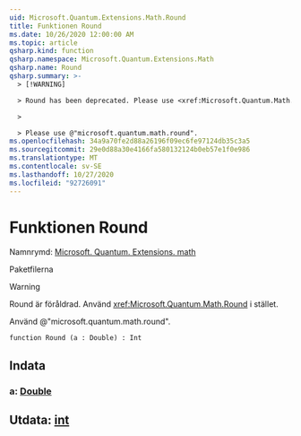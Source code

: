 ```yaml
---
uid: Microsoft.Quantum.Extensions.Math.Round
title: Funktionen Round
ms.date: 10/26/2020 12:00:00 AM
ms.topic: article
qsharp.kind: function
qsharp.namespace: Microsoft.Quantum.Extensions.Math
qsharp.name: Round
qsharp.summary: >-
  > [!WARNING]

  > Round has been deprecated. Please use <xref:Microsoft.Quantum.Math.Round> instead.

  >

  > Please use @"microsoft.quantum.math.round".
ms.openlocfilehash: 34a9a70fe2d88a26196f09ec6fe97124db35c3a5
ms.sourcegitcommit: 29e0d88a30e4166fa580132124b0eb57e1f0e986
ms.translationtype: MT
ms.contentlocale: sv-SE
ms.lasthandoff: 10/27/2020
ms.locfileid: "92726091"
---
```

# <a name="round-function"></a>Funktionen Round

Namnrymd: [Microsoft. Quantum. Extensions. math](xref:Microsoft.Quantum.Extensions.Math)

Paketfilerna [](https://nuget.org/packages/)


> [!WARNING]
> Round är föråldrad. Använd <xref:Microsoft.Quantum.Math.Round> i stället.
>
> Använd @"microsoft.quantum.math.round".



```qsharp
function Round (a : Double) : Int
```


## <a name="input"></a>Indata

### <a name="a--double"></a>a: [Double](xref:microsoft.quantum.lang-ref.double)





## <a name="output--int"></a>Utdata: [int](xref:microsoft.quantum.lang-ref.int)

